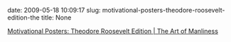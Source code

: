 date: 2009-05-18 10:09:17
slug: motivational-posters-theodore-roosevelt-edition-the
title: None

[Motivational Posters: Theodore Roosevelt Edition | The Art of Manliness](http://artofmanliness.com/2009/05/17/theodore-roosevelt-motivational-posters/)

